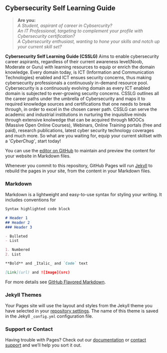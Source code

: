 ## Cybersecurity Self Learning Guide
> **Are you:** <br/>
> *A Student, aspirant of career in Cybsercurity?* <br/>
> *An IT Professional, targeting to complement your profile with Cybersecurity certification?*<br/>
> *A Cybersecurity enthusiast, wanting to hone your skills and notch up your current skill set?*<br/>




**Cybersecurity Self Learning Guide (CSSLG)** Aims to enable cybersecurity career aspirants, regardless of their current awareness level(Noob, Moderate or Guru) with learning resources to equip or enrich the domain knowledge. Every domain today, is ICT (Information and Communication Technologies) enabled and ICT ensues security concerns, thus making cybersecurity professionals a continuously in-demand resource pool.  Cybersecurity is a continuously evolving domain as every ICT enabled domain is subjected to ever-growing security concerns. CSSLG outlines all the career paths under the umbrella of Cybersecurity and maps it to required knowledge sources and certifications that one needs to break through, in order to excel in the chosen career path. CSSLG can serve the academic and industrial institutions in nurturing the inquisitive minds through extensive knolwedge that can be acquired through MOOCs (Massive Open Online Courses), Webinars, Online Training portals (free and paid), research publications, latest cyber security technology coverages and much more. So what are you waiting for, equip your current skillset with a _'CyberChug'_, start today!

You can use the [editor on GitHub](https://github.com/cybrology/csslg/edit/master/index.md) to maintain and preview the content for your website in Markdown files.

Whenever you commit to this repository, GitHub Pages will run [Jekyll](https://jekyllrb.com/) to rebuild the pages in your site, from the content in your Markdown files.

### Markdown

Markdown is a lightweight and easy-to-use syntax for styling your writing. It includes conventions for

```markdown
Syntax highlighted code block

# Header 1
## Header 2
### Header 3

- Bulleted
- List

1. Numbered
2. List

**Bold** and _Italic_ and `Code` text

[Link](url) and ![Image](src)
```

For more details see [GitHub Flavored Markdown](https://guides.github.com/features/mastering-markdown/).

### Jekyll Themes

Your Pages site will use the layout and styles from the Jekyll theme you have selected in your [repository settings](https://github.com/cybrology/csslg/settings). The name of this theme is saved in the Jekyll `_config.yml` configuration file.

### Support or Contact

Having trouble with Pages? Check out our [documentation](https://help.github.com/categories/github-pages-basics/) or [contact support](https://github.com/contact) and we’ll help you sort it out.
